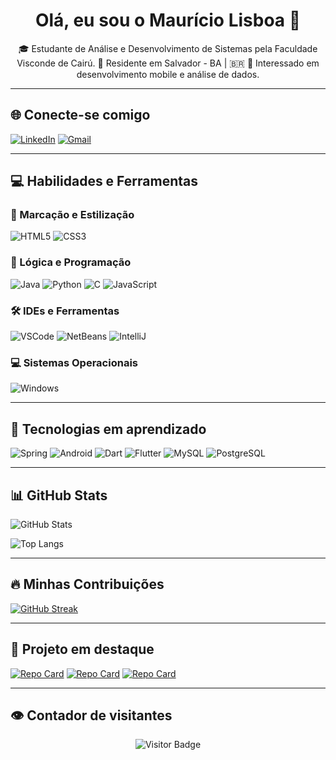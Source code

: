 <h1 align="center">Olá, eu sou o Maurício Lisboa 👋</h1>

<p align="center">
🎓 Estudante de Análise e Desenvolvimento de Sistemas pela Faculdade Visconde de Cairú.  
📍 Residente em Salvador - BA | 🇧🇷  
📱 Interessado em desenvolvimento mobile e análise de dados.
</p>

---

## 🌐 Conecte-se comigo

[![LinkedIn](https://img.shields.io/badge/LinkedIn-0077B5?style=for-the-badge&logo=linkedin&logoColor=white)](https://www.linkedin.com/in/devmauriciol88/)
[![Gmail](https://img.shields.io/badge/Gmail-333333?style=for-the-badge&logo=gmail&logoColor=red)](mailto:devlisboa88@gmail.com)

---

## 💻 Habilidades e Ferramentas

### 🧱 Marcação e Estilização
![HTML5](https://img.shields.io/badge/html5-%23E34F26.svg?style=for-the-badge&logo=html5&logoColor=white)
![CSS3](https://img.shields.io/badge/css3-%231572B6.svg?style=for-the-badge&logo=css3&logoColor=white)

### 🧠 Lógica e Programação
![Java](https://img.shields.io/badge/java-%23ED8B00.svg?style=for-the-badge&logo=openjdk&logoColor=white)
![Python](https://img.shields.io/badge/python-3670A0?style=for-the-badge&logo=python&logoColor=ffdd54)
![C](https://img.shields.io/badge/C-00599C?style=for-the-badge&logo=c&logoColor=white)
![JavaScript](https://img.shields.io/badge/javascript-%23323330.svg?style=for-the-badge&logo=javascript&logoColor=%23F7DF1E)

### 🛠️ IDEs e Ferramentas
![VSCode](https://img.shields.io/badge/Vscode-007ACC?style=for-the-badge&logo=visual-studio-code&logoColor=white)
![NetBeans](https://img.shields.io/badge/NetBeansIDE-1B6AC6.svg?style=for-the-badge&logo=apache-netbeans-ide&logoColor=white)
![IntelliJ](https://img.shields.io/badge/IntelliJIDEA-000000.svg?style=for-the-badge&logo=intellij-idea&logoColor=white)

### 💻 Sistemas Operacionais
![Windows](https://img.shields.io/badge/Windows-0078D6?style=for-the-badge&logo=windows&logoColor=white)

---

## 🚀 Tecnologias em aprendizado

![Spring](https://img.shields.io/badge/spring-%236DB33F.svg?style=for-the-badge&logo=spring&logoColor=white)
![Android](https://img.shields.io/badge/Android-3DDC84?style=for-the-badge&logo=android&logoColor=white)
![Dart](https://img.shields.io/badge/dart-%230175C2.svg?style=for-the-badge&logo=dart&logoColor=white)
![Flutter](https://img.shields.io/badge/Flutter-%2302569B.svg?style=for-the-badge&logo=Flutter&logoColor=white)
![MySQL](https://img.shields.io/badge/mysql-4479A1.svg?style=for-the-badge&logo=mysql&logoColor=white)
![PostgreSQL](https://img.shields.io/badge/postgres-%23316192.svg?style=for-the-badge&logo=postgresql&logoColor=white)

---

## 📊 GitHub Stats

![GitHub Stats](https://github-readme-stats.vercel.app/api?username=MauricioL88&theme=transparent&bg_color=000&border_color=30A3DC&show_icons=true&icon_color=30A3DC&title_color=E94D5F&text_color=FFF&hide_title=true&hide=stars)

![Top Langs](https://github-readme-stats.vercel.app/api/top-langs/?username=MauricioL88&bg_color=000000&border_color=30A3DC&title_color=E94D5F&text_color=FFFFFF)

---

## 🔥 Minhas Contribuições

<a href="https://git.io/streak-stats">
  <img src="https://streak-stats.demolab.com?user=MauricioL88&theme=dark&hide_border=true&locale=pt_BR&date_format=j%2Fn%5B%2FY%5D" alt="GitHub Streak" />
</a>

---

## 📌 Projeto em destaque
[![Repo Card](https://github-readme-stats.vercel.app/api/pin/?username=MauricioL88&repo=gft-start-7-java&bg_color=000&border_color=30A3DC&show_icons=true&icon_color=30A3DC&title_color=E94D5F&text_color=FFF)](https://github.com/MauricioL88/gft-start-7-java)
[![Repo Card](https://github-readme-stats.vercel.app/api/pin/?username=MauricioL88&repo=java-developer-dio&bg_color=000&border_color=30A3DC&show_icons=true&icon_color=30A3DC&title_color=E94D5F&text_color=FFF)](https://github.com/MauricioL88/java-developer-dio)
[![Repo Card](https://github-readme-stats.vercel.app/api/pin/?username=MauricioL88&repo=dio-java-spring-boot-claro&bg_color=000&border_color=30A3DC&show_icons=true&icon_color=30A3DC&title_color=E94D5F&text_color=FFF)](https://github.com/MauricioL88/dio-java-spring-boot-claro)

---

## 👁️ Contador de visitantes

<p align="center">
  <img src="https://visitor-badge.laobi.icu/badge?page_id=MauricioL88.MauricioL88&title=Visitors&color=30A3DC&style=flat-square" alt="Visitor Badge" />
</p>
